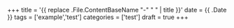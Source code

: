 +++
title = '{{ replace .File.ContentBaseName "-" " " | title }}'
date = {{ .Date }}
tags = ['example','test']
categories = ['test']
draft = true
+++
